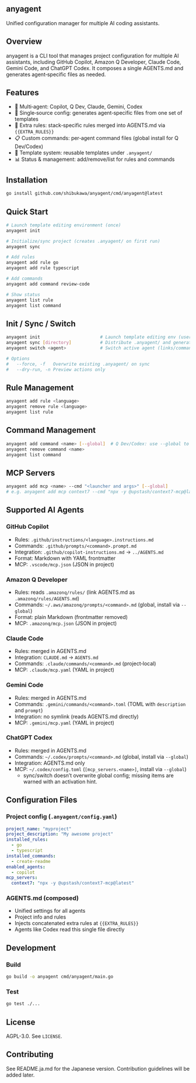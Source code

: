 ## anyagent

Unified configuration manager for multiple AI coding assistants.

## Overview

anyagent is a CLI tool that manages project configuration for multiple AI assistants, including GitHub Copilot, Amazon Q Developer, Claude Code, Gemini Code, and ChatGPT Codex. It composes a single AGENTS.md and generates agent‑specific files as needed.

## Features

- 🤖 Multi‑agent: Copilot, Q Dev, Claude, Gemini, Codex
- 📝 Single‑source config: generates agent‑specific files from one set of templates
- 🔧 Extra rules: stack‑specific rules merged into AGENTS.md via `{{EXTRA_RULES}}`
- 📋 Custom commands: per‑agent command files (global install for Q Dev/Codex)
- 🎯 Template system: reusable templates under `.anyagent/`
- 📊 Status & management: add/remove/list for rules and commands

## Installation

```bash
go install github.com/shibukawa/anyagent/cmd/anyagent@latest
```

## Quick Start

```bash
# Launch template editing environment (once)
anyagent init

# Initialize/sync project (creates .anyagent/ on first run)
anyagent sync

# Add rules
anyagent add rule go
anyagent add rule typescript

# Add commands
anyagent add command review-code

# Show status
anyagent list rule
anyagent list command
```

## Init / Sync / Switch

```bash
anyagent init                       # Launch template editing env (user side)
anyagent sync [directory]           # Distribute .anyagent/ and generate AGENTS.md
anyagent switch <agent>             # Switch active agent (links/commands refreshed)

# Options
#   --force, -f   Overwrite existing .anyagent/ on sync
#   --dry-run, -n Preview actions only
```

## Rule Management

```bash
anyagent add rule <language>
anyagent remove rule <language>
anyagent list rule
```

## Command Management

```bash
anyagent add command <name> [--global]  # Q Dev/Codex: use --global to install in user folder
anyagent remove command <name>
anyagent list command
```

## MCP Servers

```bash
anyagent add mcp <name> --cmd "<launcher and args>" [--global]
# e.g. anyagent add mcp context7 --cmd "npx -y @upstash/context7-mcp@latest"
```

## Supported AI Agents

### GitHub Copilot
- Rules: `.github/instructions/<language>.instructions.md`
- Commands: `.github/prompts/<command>.prompt.md`
- Integration: `.github/copilot-instructions.md` → `../AGENTS.md`
- Format: Markdown with YAML frontmatter
- MCP: `.vscode/mcp.json` (JSON in project)

### Amazon Q Developer
- Rules: reads `.amazonq/rules/` (link AGENTS.md as `.amazonq/rules/AGENTS.md`)
- Commands: `~/.aws/amazonq/prompts/<command>.md` (global, install via `--global`)
- Format: plain Markdown (frontmatter removed)
- MCP: `.amazonq/mcp.json` (JSON in project)

### Claude Code
- Rules: merged in AGENTS.md
- Integration: `CLAUDE.md` → `AGENTS.md`
- Commands: `.claude/commands/<command>.md` (project‑local)
- MCP: `.claude/mcp.yaml` (YAML in project)

### Gemini Code
- Rules: merged in AGENTS.md
- Commands: `.gemini/commands/<command>.toml` (TOML with `description` and `prompt`)
- Integration: no symlink (reads AGENTS.md directly)
- MCP: `.gemini/mcp.yaml` (YAML in project)

### ChatGPT Codex
- Rules: merged in AGENTS.md
- Commands: `~/.codex/prompts/<command>.md` (global, install via `--global`)
- Integration: AGENTS.md only
- MCP: `~/.codex/config.toml` (`[mcp_servers.<name>]`, install via `--global`)
  - sync/switch doesn’t overwrite global config; missing items are warned with an activation hint.

## Configuration Files

### Project config (`.anyagent/config.yaml`)

```yaml
project_name: "myproject"
project_description: "My awesome project"
installed_rules:
  - go
  - typescript
installed_commands:
  - create-readme
enabled_agents:
  - copilot
mcp_servers:
  context7: "npx -y @upstash/context7-mcp@latest"
```

### AGENTS.md (composed)
- Unified settings for all agents
- Project info and rules
- Injects concatenated extra rules at `{{EXTRA_RULES}}`
- Agents like Codex read this single file directly

## Development

### Build
```bash
go build -o anyagent cmd/anyagent/main.go
```

### Test
```bash
go test ./...
```

## License

AGPL-3.0. See `LICENSE`.

## Contributing

See README.ja.md for the Japanese version. Contribution guidelines will be added later.

